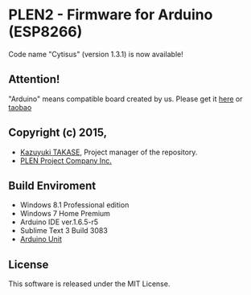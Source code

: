 PLEN2 - Firmware for Arduino (ESP8266)
===============================================================================

Code name "Cytisus" (version 1.3.1) is now available!


## Attention!
"Arduino" means compatible board created by us.
Please get it [here](http://shop.plen.jp/) or [taobao](https://item.taobao.com/item.htm?spm=a230r.1.14.28.0Gwvvy&id=531972040644&ns=1&abbucket=7#detail)


## Copyright (c) 2015,
- [Kazuyuki TAKASE](https://github.com/Guvalif), Project manager of the repository.
- [PLEN Project Company Inc.](https://plen.jp)



## Build Enviroment
- Windows 8.1 Professional edition
- Windows 7 Home Premium
- Arduino IDE ver.1.6.5-r5
- Sublime Text 3 Build 3083
- [Arduino Unit](https://github.com/mmurdoch/arduinounit)


## License
This software is released under the MIT License.